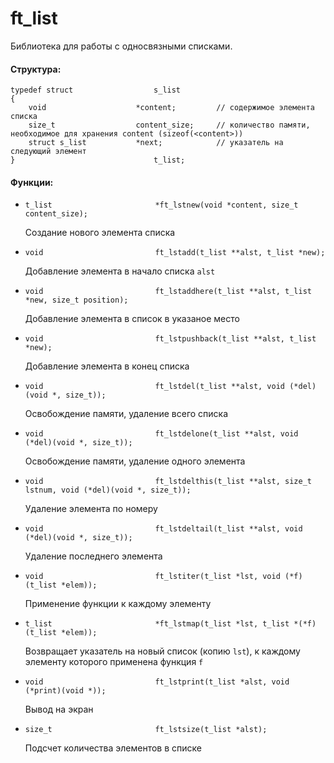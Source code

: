 # ft_list

Библиотека для работы с односвязными списками.

#### Структура:
```
typedef struct                  s_list
{
	void                    *content;         // содержимое элемента списка
	size_t                  content_size;     // количество памяти, необходимое для хранения content (sizeof(<content>))
	struct s_list           *next;            // указатель на следующий элемент
}                               t_list;
```

#### Функции:

* `t_list                       *ft_lstnew(void *content, size_t content_size);`
  
  Создание нового элемента списка

* `void                         ft_lstadd(t_list **alst, t_list *new);`
  
  Добавление элемента в начало списка `alst`
  
* `void                         ft_lstaddhere(t_list **alst, t_list *new, size_t position);`
  
  Добавление элемента в список в указаное место

* `void                         ft_lstpushback(t_list **alst, t_list *new);`
  
  Добавление элемента в конец списка

* `void                         ft_lstdel(t_list **alst, void (*del)(void *, size_t));`
  
  Освобождение памяти, удаление всего списка

* `void                         ft_lstdelone(t_list **alst, void (*del)(void *, size_t));`
  
  Освобождение памяти, удаление одного элемента

* `void                         ft_lstdelthis(t_list **alst, size_t lstnum, void (*del)(void *, size_t));`
  
  Удаление элемента по номеру

* `void                         ft_lstdeltail(t_list **alst, void (*del)(void *, size_t));`
  
  Удаление последнего элемента

* `void                         ft_lstiter(t_list *lst, void (*f)(t_list *elem));`
  
  Применение функции к каждому элементу

* `t_list                       *ft_lstmap(t_list *lst, t_list *(*f)(t_list *elem));`
  
  Возвращает указатель на новый список (копию `lst`), к каждому элементу которого применена функция `f`

* `void                         ft_lstprint(t_list *alst, void (*print)(void *));`
  
  Вывод на экран

* `size_t                       ft_lstsize(t_list *alst);`
  
  Подсчет количества элементов в списке
